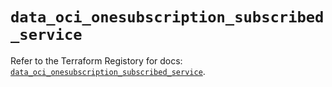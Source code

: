 # `data_oci_onesubscription_subscribed_service`

Refer to the Terraform Registory for docs: [`data_oci_onesubscription_subscribed_service`](https://registry.terraform.io/providers/oracle/oci/6.18.0/docs/data-sources/onesubscription_subscribed_service).
